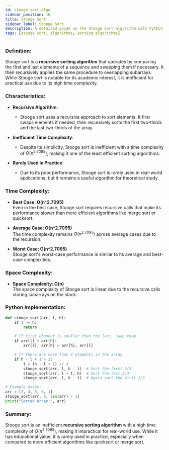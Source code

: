 ```yaml
---
id: stooge-sort-algo
sidebar_position: 16
title: Stooge Sort
sidebar_label: Stooge Sort
description: A detailed guide on the Stooge Sort algorithm with Python implementation examples.
tags: [stooge sort, algorithms, sorting algorithms]
---
```


### Definition:

Stooge sort is a **recursive sorting algorithm** that operates by comparing the first and last elements of a sequence and swapping them if necessary. It then recursively applies the same procedure to overlapping subarrays. While Stooge sort is notable for its academic interest, it is inefficient for practical use due to its high time complexity.

### Characteristics:

- **Recursive Algorithm**:
  - Stooge sort uses a recursive approach to sort elements. It first swaps elements if needed, then recursively sorts the first two-thirds and the last two-thirds of the array.

- **Inefficient Time Complexity**:
  - Despite its simplicity, Stooge sort is inefficient with a time complexity of $O(n^{2.7095})$, making it one of the least efficient sorting algorithms.

- **Rarely Used in Practice**:
  - Due to its poor performance, Stooge sort is rarely used in real-world applications, but it remains a useful algorithm for theoretical study.

### Time Complexity:

- **Best Case: O(n^2.7095)**  
  Even in the best case, Stooge sort requires recursive calls that make its performance slower than more efficient algorithms like merge sort or quicksort.

- **Average Case: O(n^2.7095)**  
  The time complexity remains $O(n^{2.7095})$ across average cases due to the recursion.

- **Worst Case: O(n^2.7095)**  
  Stooge sort's worst-case performance is similar to its average and best-case complexities.

### Space Complexity:

- **Space Complexity: O(n)**  
  The space complexity of Stooge sort is linear due to the recursive calls storing subarrays on the stack.

### Python Implementation:

```python
def stooge_sort(arr, l, h):
    if l >= h:
        return

    # If first element is smaller than the last, swap them
    if arr[l] > arr[h]:
        arr[l], arr[h] = arr[h], arr[l]

    # If there are more than 2 elements in the array
    if h - l + 1 > 2:
        t = (h - l + 1) // 3
        stooge_sort(arr, l, h - t)  # Sort the first 2/3
        stooge_sort(arr, l + t, h)  # Sort the last 2/3
        stooge_sort(arr, l, h - t)  # Again sort the first 2/3

# Example usage:
arr = [2, 4, 5, 3, 1]
stooge_sort(arr, 0, len(arr) - 1)
print("Sorted array:", arr)
```

### Summary:

Stooge sort is an inefficient **recursive sorting algorithm** with a high time complexity of $O(n^{2.7095})$, making it impractical for real-world use. While it has educational value, it is rarely used in practice, especially when compared to more efficient algorithms like quicksort or merge sort.
